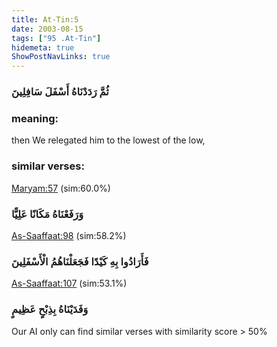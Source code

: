 ```yaml
---
title: At-Tin:5
date: 2003-08-15
tags: ["95 .At-Tin"]
hidemeta: true 
ShowPostNavLinks: true 
---
```

### ثُمَّ رَدَدْنَاهُ أَسْفَلَ سَافِلِينَ
### meaning: 
then We relegated him to the lowest of the low,
### similar verses: 

[Maryam:57](/19/57) (sim:60.0%)

### وَرَفَعْنَاهُ مَكَانًا عَلِيًّا

[As-Saaffaat:98](/37/98) (sim:58.2%)

### فَأَرَادُوا بِهِ كَيْدًا فَجَعَلْنَاهُمُ الْأَسْفَلِينَ

[As-Saaffaat:107](/37/107) (sim:53.1%)

### وَفَدَيْنَاهُ بِذِبْحٍ عَظِيمٍ

Our AI only can find similar verses with similarity score > 50% 

